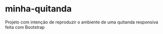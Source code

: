 # minha-quitanda
Projeto com intenção de reproduzir o ambiente de uma quitanda responsiva feita com Bootstrap
